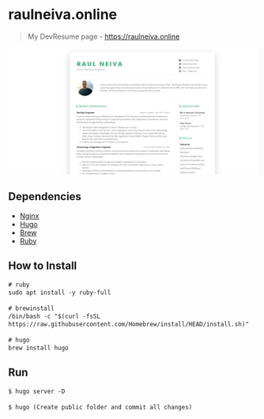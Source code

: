 # raulneiva.online
> My DevResume page - https://raulneiva.online

![](cv-header.png)

## Dependencies

* [Nginx](https://www.nginx.com/)
* [Hugo](https://gohugo.io/getting-started/installing/)
* [Brew](https://brew.sh/)
* [Ruby](https://www.ruby-lang.org/pt/documentation/installation/)

## How to Install

```
# ruby
sudo apt install -y ruby-full

# brewinstall
/bin/bash -c "$(curl -fsSL https://raw.githubusercontent.com/Homebrew/install/HEAD/install.sh)"

# hugo
brew install hugo
```

## Run

```
$ hugo server -D

$ hugo (Create public folder and commit all changes)
```